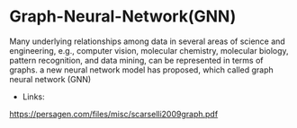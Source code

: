# Graph-Neural-Network\(GNN\)
Many underlying relationships among data in several areas of science and engineering, e.g., computer vision, molecular chemistry, molecular biology, pattern recognition, and data mining, can be represented in terms of graphs. a new neural network model has proposed, which called graph neural network (GNN)
- Links:

https://persagen.com/files/misc/scarselli2009graph.pdf
